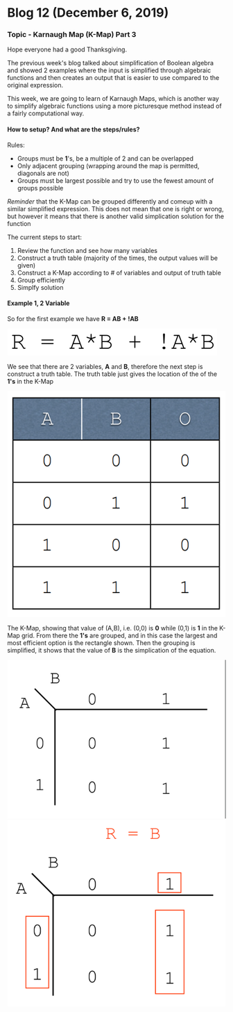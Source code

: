# Blog 12 (December 6, 2019)

### Topic - Karnaugh Map (K-Map) Part 3

Hope everyone had a good Thanksgiving.

The previous week's blog talked about simplification of Boolean algebra and showed 2 examples where the input is simplified through algebraic functions and then creates an output that is easier to use compared to the original expression. 

This week, we are going to learn of Karnaugh Maps, which is another way to simplify algebraic functions using a more picturesque method instead of a fairly computational way.

#### How to setup? And what are the steps/rules?

Rules:
- Groups must be **1**'s, be a multiple of 2 and can be overlapped
- Only adjacent grouping (wrapping around the map is permitted, diagonals are not)
- Groups must be largest possible and try to use the fewest amount of groups possible

*Reminder* that the K-Map can be grouped differently and comeup with a similar simplified expression.  This does not mean that one is right or wrong, but however it means that there is another valid simplication solution for the function


The current steps to start:
1. Review the function and see how many variables 
2. Construct a truth table (majority of the times, the output values will be given)
3. Construct a K-Map according to # of variables and output of truth table
4. Group efficiently
5. Simplfy solution 

#### Example 1, 2 Variable

So for the first example we have **R = AB + !AB**

![kmap3_ex1A](https://github.com/FurenchiFurai/furenchifurai.github.io/blob/master/images/kmap3_ex1A.png?raw=true)

We see that there are 2 variables, **A** and **B**, therefore the next step is construct a truth table. The truth table just gives the location of the of the **1's** in the K-Map

![kmap3_ex1B](https://github.com/FurenchiFurai/furenchifurai.github.io/blob/master/images/kmap3_ex1B.png?raw=true)

The K-Map, showing that value of (A,B), i.e. (0,0) is **0** while (0,1) is **1** in the K-Map grid.
From there the **1's** are grouped, and in this case the largest and most efficient option is the rectangle shown. Then the grouping is simplified, it shows that the value of **B** is the simplication of the equation.

![kmap3_ex1C](https://github.com/FurenchiFurai/furenchifurai.github.io/blob/master/images/kmap3_ex1C.png?raw=true)
![kmap3_ex1D](https://github.com/FurenchiFurai/furenchifurai.github.io/blob/master/images/kmap3_ex1D.png?raw=true)